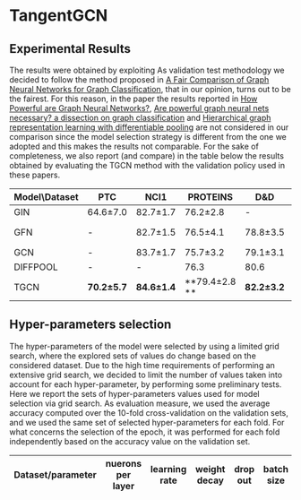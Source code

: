 # TangentGCN

## Experimental Results

The results were obtained by exploiting As validation test methodology we decided to follow the method proposed in [A Fair Comparison of Graph Neural Networks for Graph Classification](https://openreview.net/forum?id=HygDF6NFPB), that in our opinion, turns out to be the fairest. For this reason, in the paper the results reported in [How Powerful are Graph Neural Networks?](https://openreview.net/forum?id=ryGs6iA5Km), [Are powerful graph neural nets necessary? a dissection on graph classification](https://openreview.net/forum?id=BJxQxeBYwH) and [Hierarchical graph representation learning with differentiable pooling](https://dl.acm.org/doi/10.5555/3327345.3327389) are not considered in our comparison since the model selection strategy is different from the one we adopted and this makes the results not comparable. For the sake of completeness, we also report (and compare) in the table below the results obtained by evaluating the TGCN method with the validation policy used in these papers.

Model\Dataset |  PTC | NCI1  | PROTEINS | D&D | ENZYMES | COLLAB | IMDB-B | IMDB-M
------------- | ---- | ---- | ---- | ---- | ---- | ---- | ---- | ---- |
GIN | 64.6&pm;7.0  | 82.7&pm;1.7  | 76.2&pm;2.8  |  - | - | 80.2&pm;1.9  | 75.1&pm;5.1  | 52.3&pm;2.8 
GFN | - | 82.7&pm;1.5 | 76.5&pm;4.1 | 78.8&pm;3.5 | **70.2&pm;5.6 ** | 81.5&pm;2.4 | 73.0&pm;4.4 | 51.8&pm;5.2
GCN | - | 83.7&pm;1.7 | 75.7&pm;3.2 | 79.1&pm;3.1 | 69.5&pm;7.4 | **81.7&pm;1.6** | 73.3&pm;5.3 | 51.2&pm;5.1
DIFFPOOL |  - | - | 76.3 | 80.6 | 62.5 | 75.5 | - | - 
TGCN | **70.2&pm;5.7** | **84.6&pm;1.4** | **79.4&pm;2.8 **| **82.2&pm;3.2** | 63.3&pm;5.1 | 76.7&pm;1.6 | **77.9&pm;3.9** | **53.9&pm;3.4**

## Hyper-parameters selection
The hyper-parameters of the model were selected by using a limited grid search, where the explored sets of values do change based on the considered dataset.
Due to the high time requirements of performing an extensive grid search, we decided to limit the number of values taken into account for each hyper-parameter, by performing some preliminary tests. Here we report the sets of hyper-parameters values used for model selection via grid search. As evaluation measure, we used the average accuracy computed over the 10-fold cross-validation on the validation sets, and we used the same set of selected hyper-parameters for each fold. For what concerns the selection of the epoch, it was performed for each fold independently based on the accuracy value on the validation set.

Dataset/parameter | nuerons per layer | learning rate | weight decay | drop out| batch size | readout(\#layers [dims])
----------------- | ----------------- | ----------------- | ----------------- | ----------------- | ----------------- | ----------------- |
